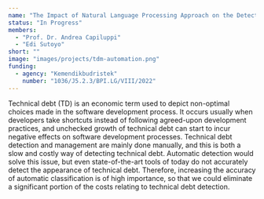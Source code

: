 ```yaml
---
name: "The Impact of Natural Language Processing Approach on the Detection of Technical Debt"
status: "In Progress"
members:
  - "Prof. Dr. Andrea Capiluppi"
  - "Edi Sutoyo"
short: ""
image: "images/projects/tdm-automation.png"
funding:
  - agency: "Kemendikbudristek"
    number: "1036/J5.2.3/BPI.LG/VIII/2022"
---
```


Technical debt (TD) is an economic term used to depict non-optimal choices made in the software development process. It occurs usually when developers take shortcuts instead of following agreed-upon development practices, and unchecked growth of technical debt can start to incur negative effects on software development processes. Technical debt detection and management are mainly done manually, and this is both a slow and costly way of detecting technical debt. Automatic detection would solve this issue, but even state-of-the-art tools of today do not accurately detect the appearance of technical debt. Therefore, increasing the accuracy of automatic classification is of high importance, so that we could eliminate a significant portion of the costs relating to technical debt detection.
